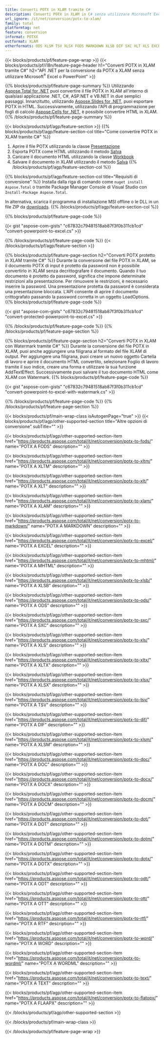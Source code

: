 ```yaml
---
title: Converti POTX in XLAM tramite C#
description: Converti POTX in XLAM in C# senza utilizzare Microsoft Excel o Powerpoint
url_ignore: /it/net/conversion/potx-to-xlam/
family: total
platformtag: net
feature: conversion
informat: POTXX
outformat: XLAM
otherformats: ODS XLSM TSV XLSX FODS MARKDOWN XLSB DIF SXC XLT XLS EXCEL XLAM XLTX MHTML XLTM DOC DOCX DOCM DOT DOTM DOTX ODT OTT RTF WORD WORDML TEXT FLATOPX
---
```

{{< blocks/products/pf/feature-page-wrap >}}
{{< blocks/products/pf/i18n/feature-page-header h1="Converti POTX in XLAM tramite C#" h2="API .NET per la conversione da POTX a XLAM senza utilizzare Microsoft<sup>&reg;</sup> Excel o PowerPoint" >}}

{{% blocks/products/pf/feature-page-summary %}}
Utilizzando [Aspose.Total for .NET](https://products.aspose.com/total/net/) puoi convertire il file POTX in XLAM all'interno di qualsiasi applicazione .NET, C#, ASP.NET e VB.NET in due semplici passaggi. Innanzitutto, utilizzando [Aspose.Slides for .NET](https://products.aspose.com/slides/net/), puoi esportare POTX in HTML. Successivamente, utilizzando l'API di programmazione per fogli di calcolo [Aspose.Cells for .NET](https://products.aspose.com/cells/net/), è possibile convertire HTML in XLAM.
{{% /blocks/products/pf/feature-page-summary  %}}

{{< blocks/products/pf/agp/feature-section >}}
{{% blocks/products/pf/agp/feature-section-col title="Come convertire POTX in XLAM tramite C#" %}}
1. Aprire il file POTX utilizzando la classe [Presentazione](https://apiference.aspose.com/slides/net/aspose.slides/presentation)
2. Esporta POTX come HTML utilizzando il metodo [Salva](https://apiference.aspose.com/slides/net/aspose.slides.presentation/save/methods/5)
3. Caricare il documento HTML utilizzando la classe [Workbook](https://apiference.aspose.com/cells/net/aspose.cells/workbook)
4. Salvare il documento in XLAM utilizzando il metodo [Salva](https://apiference.aspose.com/cells/net/aspose.cells.workbook/save/methods/4)
{{% /blocks/products/pf/agp/feature-section-col %}}

{{% blocks/products/pf/agp/feature-section-col title="Requisiti di conversione" %}}
Installa dalla riga di comando come ```nuget install Aspose.Total``` o tramite Package Manager Console di Visual Studio con ```Install-Package Aspose.Total```.

In alternativa, scarica il programma di installazione MSI offline o le DLL in un file ZIP da [downloads](https://releases.aspose.com/total/net).
{{% /blocks/products/pf/agp/feature-section-col %}}

{{% blocks/products/pf/feature-page-code %}}

{{< gist "aspose-com-gists" "c67832c79481518ab87f3f0b311cb1cd" "convert-powerpoint-to-excel.cs" >}}


{{% /blocks/products/pf/feature-page-code %}}
{{< /blocks/products/pf/agp/feature-section >}}

{{% blocks/products/pf/feature-page-section  h2="Converti POTX protetto in XLAM tramite C#" %}}
Durante la conversione del file POTX in XLAM, se il documento POTX di input è protetto da password non è possibile convertirlo in XLAM senza decrittografare il documento. Quando il tuo documento è protetto da password, significa che impone determinate restrizioni alla presentazione. Per rimuovere le restrizioni, è necessario inserire la password. Una presentazione protetta da password è considerata una presentazione bloccata. L'API consente di aprire il documento crittografato passando la password corretta in un oggetto LoadOptions.  
{{% blocks/products/pf/feature-page-code %}}

{{< gist "aspose-com-gists" "c67832c79481518ab87f3f0b311cb1cd" "convert-protected-powerpoint-to-excel.cs" >}}

{{% /blocks/products/pf/feature-page-code  %}}
{{% /blocks/products/pf/feature-page-section %}}

{{% blocks/products/pf/feature-page-section  h2="Converti POTX in XLAM con Watermark tramite C#" %}}
Durante la conversione del file POTX in XLAM, puoi anche aggiungere una filigrana al formato del file XLAM di output. Per aggiungere una filigrana, puoi creare un nuovo oggetto Cartella di lavoro e aprire il documento HTML convertito, selezionare Foglio di lavoro tramite il suo indice, creare una forma e utilizzare la sua funzione AddTextEffect. Successivamente puoi salvare il tuo documento HTML come XLAM con Watermark. 
{{% blocks/products/pf/feature-page-code %}}

{{< gist "aspose-com-gists" "c67832c79481518ab87f3f0b311cb1cd" "convert-powerpoint-to-excel-with-watermark.cs" >}}

{{% /blocks/products/pf/feature-page-code  %}}
{{% /blocks/products/pf/feature-page-section %}}

{{< blocks/products/pf/main-wrap-class isAutogenPage="true" >}}
{{< blocks/products/pf/agp/other-supported-section title="Altre opzioni di conversione" subTitle="" >}}

{{< blocks/products/pf/agp/other-supported-section-item href="https://products.aspose.com/total/it/net/conversion/potx-to-fods/" name="POTX A FODS" description="" >}}

{{< blocks/products/pf/agp/other-supported-section-item href="https://products.aspose.com/total/it/net/conversion/potx-to-xltm/" name="POTX A XLTM" description="" >}}

{{< blocks/products/pf/agp/other-supported-section-item href="https://products.aspose.com/total/it/net/conversion/potx-to-xlt/" name="POTX A XLT" description="" >}}

{{< blocks/products/pf/agp/other-supported-section-item href="https://products.aspose.com/total/it/net/conversion/potx-to-xlam/" name="POTX A XLAM" description="" >}}

{{< blocks/products/pf/agp/other-supported-section-item href="https://products.aspose.com/total/it/net/conversion/potx-to-markdown/" name="POTX A MARKDOWN" description="" >}}

{{< blocks/products/pf/agp/other-supported-section-item href="https://products.aspose.com/total/it/net/conversion/potx-to-excel/" name="POTX A EXCEL" description="" >}}

{{< blocks/products/pf/agp/other-supported-section-item href="https://products.aspose.com/total/it/net/conversion/potx-to-mhtml/" name="POTX A MHTML" description="" >}}

{{< blocks/products/pf/agp/other-supported-section-item href="https://products.aspose.com/total/it/net/conversion/potx-to-xlsb/" name="POTX A XLSB" description="" >}}

{{< blocks/products/pf/agp/other-supported-section-item href="https://products.aspose.com/total/it/net/conversion/potx-to-ods/" name="POTX A ODS" description="" >}}

{{< blocks/products/pf/agp/other-supported-section-item href="https://products.aspose.com/total/it/net/conversion/potx-to-sxc/" name="POTX A SXC" description="" >}}

{{< blocks/products/pf/agp/other-supported-section-item href="https://products.aspose.com/total/it/net/conversion/potx-to-xls/" name="POTX A XLS" description="" >}}

{{< blocks/products/pf/agp/other-supported-section-item href="https://products.aspose.com/total/it/net/conversion/potx-to-xltx/" name="POTX A XLTX" description="" >}}

{{< blocks/products/pf/agp/other-supported-section-item href="https://products.aspose.com/total/it/net/conversion/potx-to-xlsx/" name="POTX A XLSX" description="" >}}

{{< blocks/products/pf/agp/other-supported-section-item href="https://products.aspose.com/total/it/net/conversion/potx-to-tsv/" name="POTX A TSV" description="" >}}

{{< blocks/products/pf/agp/other-supported-section-item href="https://products.aspose.com/total/it/net/conversion/potx-to-dif/" name="POTX A DIF" description="" >}}

{{< blocks/products/pf/agp/other-supported-section-item href="https://products.aspose.com/total/it/net/conversion/potx-to-xlsm/" name="POTX A XLSM" description="" >}}

{{< blocks/products/pf/agp/other-supported-section-item href="https://products.aspose.com/total/it/net/conversion/potx-to-doc/" name="POTX A DOC" description="" >}}

{{< blocks/products/pf/agp/other-supported-section-item href="https://products.aspose.com/total/it/net/conversion/potx-to-docx/" name="POTX A DOCX" description="" >}}

{{< blocks/products/pf/agp/other-supported-section-item href="https://products.aspose.com/total/it/net/conversion/potx-to-docm/" name="POTX A DOCM" description="" >}}

{{< blocks/products/pf/agp/other-supported-section-item href="https://products.aspose.com/total/it/net/conversion/potx-to-dot/" name="POTX A DOT" description="" >}}

{{< blocks/products/pf/agp/other-supported-section-item href="https://products.aspose.com/total/it/net/conversion/potx-to-dotm/" name="POTX A DOTM" description="" >}}

{{< blocks/products/pf/agp/other-supported-section-item href="https://products.aspose.com/total/it/net/conversion/potx-to-dotx/" name="POTX A DOTX" description="" >}}

{{< blocks/products/pf/agp/other-supported-section-item href="https://products.aspose.com/total/it/net/conversion/potx-to-odt/" name="POTX A ODT" description="" >}}

{{< blocks/products/pf/agp/other-supported-section-item href="https://products.aspose.com/total/it/net/conversion/potx-to-ott/" name="POTX A OTT" description="" >}}

{{< blocks/products/pf/agp/other-supported-section-item href="https://products.aspose.com/total/it/net/conversion/potx-to-rtf/" name="POTX A RTF" description="" >}}

{{< blocks/products/pf/agp/other-supported-section-item href="https://products.aspose.com/total/it/net/conversion/potx-to-word/" name="POTX A WORD" description="" >}}

{{< blocks/products/pf/agp/other-supported-section-item href="https://products.aspose.com/total/it/net/conversion/potx-to-wordml/" name="POTX A WORDML" description="" >}}

{{< blocks/products/pf/agp/other-supported-section-item href="https://products.aspose.com/total/it/net/conversion/potx-to-text/" name="POTX A TEXT" description="" >}}

{{< blocks/products/pf/agp/other-supported-section-item href="https://products.aspose.com/total/it/net/conversion/potx-to-flatopx/" name="POTX A FLAAPX" description="" >}}



{{< /blocks/products/pf/agp/other-supported-section >}}

{{< /blocks/products/pf/main-wrap-class >}}

{{< /blocks/products/pf/feature-page-wrap >}}
